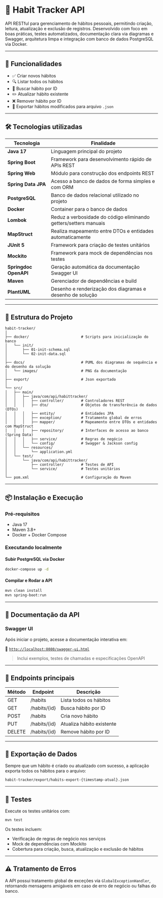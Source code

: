 # 📘 Habit Tracker API

API RESTful para gerenciamento de hábitos pessoais, permitindo criação, leitura, atualização e exclusão de registros. Desenvolvido com foco em boas práticas, testes automatizados, documentação clara via diagramas e Swagger, arquitetura limpa e integração com banco de dados PostgreSQL via Docker.

---

## 🚀 Funcionalidades

- ✅ Criar novos hábitos
- 🔍 Listar todos os hábitos
- 🔎 Buscar hábito por ID
- ✏️ Atualizar hábito existente
- ❌ Remover hábito por ID
- 📁 Exportar hábitos modificados para arquivo `.json`

---

## 🛠 Tecnologias utilizadas

| Tecnologia            | Finalidade                                                        |
|-----------------------|-------------------------------------------------------------------|
| **Java 17**           | Linguagem principal do projeto                                    |
| **Spring Boot**       | Framework para desenvolvimento rápido de APIs REST                |
| **Spring Web**        | Módulo para construção dos endpoints REST                         |
| **Spring Data JPA**   | Acesso a banco de dados de forma simples e com ORM                |
| **PostgreSQL**        | Banco de dados relacional utilizado no projeto                    |
| **Docker**            | Container para o banco de dados                                   |
| **Lombok**            | Reduz a verbosidade do código eliminando getters/setters manuais  |
| **MapStruct**         | Realiza mapeamento entre DTOs e entidades automaticamente         |
| **JUnit 5**           | Framework para criação de testes unitários                        |
| **Mockito**           | Framework para mock de dependências nos testes                    |
| **Springdoc OpenAPI** | Geração automática da documentação Swagger UI                     |
| **Maven**             | Gerenciador de dependências e build                               |
| **PlantUML**          | Desenho e renderização dos diagramas e desenho de solução         |

---

## 📂 Estrutura do Projeto

```
habit-tracker/
│
├── docker/                        # Scripts para inicialização do banco
│   └── init/
│       ├── 01-init-schema.sql
│       └── 02-init-data.sql
│
├── docs/                          # PUML dos diagramas de sequência e do desenho da solução
│   └── images/                    # PNG da documentação
│
├── export/                        # Json exportado
│
└── src/
│   ├── main/
│   │   ├── java/com/api/habittracker/
│   │   │   ├── controller/        # Controladores REST
│   │   │   ├── dto/               # Objetos de transferência de dados (DTOs)
│   │   │   ├── entity/            # Entidades JPA
│   │   │   ├── exception/         # Tratamento global de erros
│   │   │   ├── mapper/            # Mapeamento entre DTOs e entidades com MapStruct
│   │   │   ├── repository/        # Interfaces de acesso ao banco (Spring Data)
│   │   │   ├── service/           # Regras de negócio
│   │   │   └── config/            # Swagger & Jackson config
│   │   └── resources/
│   │       └── application.yml
│   └── test/
│       └── java/com/api/habittracker/
│           ├── controller/        # Testes de API
│           └── service/           # Testes unitários
│
└── pom.xml                        # Configuração do Maven
```

---

## 📦 Instalação e Execução

### Pré-requisitos
- Java 17
- Maven 3.8+
- Docker + Docker Compose

### Executando localmente

#### Subir PostgreSQL via Docker
```bash
docker-compose up -d
```
#### Compilar e Rodar a API

```bash
mvn clean install
mvn spring-boot:run
```

---

## 🔗 Documentação da API

### Swagger UI

Após iniciar o projeto, acesse a documentação interativa em:

📄 [`http://localhost:8080/swagger-ui.html`](http://localhost:8080/swagger-ui.html)

> Inclui exemplos, testes de chamadas e especificações OpenAPI

---

## 🚀 Endpoints principais

| Método | Endpoint          | Descrição                  |
|--------|-------------------|----------------------------|
| GET    | /habits           | Lista todos os hábitos     |
| GET    | /habits/{id}      | Busca hábito por ID        |
| POST   | /habits           | Cria novo hábito           |
| PUT    | /habits/{id}      | Atualiza hábito existente  |
| DELETE | /habits/{id}      | Remove hábito por ID       |

---

## 📁 Exportação de Dados

Sempre que um hábito é criado ou atualizado com sucesso, a aplicação exporta todos os hábitos para o arquivo:

```
habit-tracker/export/habits-export-{timestamp-atual}.json
```

---

## 🧪 Testes

Execute os testes unitários com:

```bash
mvn test
```

Os testes incluem:
- Verificação de regras de negócio nos serviços
- Mock de dependências com Mockito
- Cobertura para criação, busca, atualização e exclusão de hábitos

---

## ⚠️ Tratamento de Erros

A API possui tratamento global de exceções via `GlobalExceptionHandler`, retornando mensagens amigáveis em caso de erro de negócio ou falhas do banco.